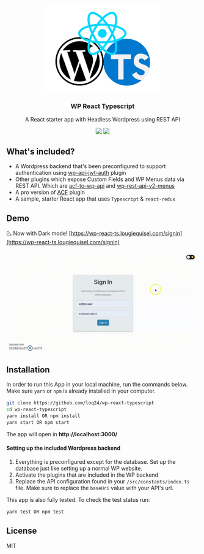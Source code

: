 <p align="center"><img width="300" src="/src/assets/images/wp-react-ts.jpg" alt="React starter app with Headless Wordpress" /></p>

<h3 align="center">
  WP React Typescript
</h3>

<p align="center">
  A React starter app with Headless Wordpress using REST API
</p>

<p align="center">
  <a href="https://github.com/loq24/wp-react-typescript/"><img src="https://badges.frapsoft.com/typescript/code/typescript.svg?v=101"></a>
  <a href="https://github.com/loq24/wp-react-typescript/"><img src="https://img.shields.io/badge/PRs-welcome-brightgreen.svg?style=flat-square"></a>
</p>

## What's included?

- A Wordpress backend that's been preconfigured to support authentication using [wp-api-jwt-auth](https://github.com/Tmeister/wp-api-jwt-auth) plugin
- Other plugins which expose Custom Fields and WP Menus data via REST API. Which are [acf-to-wp-api](https://wordpress.org/plugins/acf-to-wp-api/) and [wp-rest-api-v2-menus](https://wordpress.org/plugins/wp-rest-api-v2-menus/)
- A pro version of [ACF](https://advancedcustomfields.com/) plugin
- A sample, starter React app that uses `Typescript` & `react-redux`

## Demo

:last_quarter_moon_with_face: Now with Dark mode! [https://wp-react-ts.lougiequisel.com/signin](https://wp-react-ts.lougiequisel.com/signin)

![wp-react](/src/assets/images/dark-mode.gif)

## Installation

In order to run this App in your local machine, run the commands below. Make sure `yarn` or `npm` is already installed in your computer.

```bash
git clone https://github.com/loq24/wp-react-typescript
cd wp-react-typescript
yarn install OR npm install
yarn start OR npm start
```

The app will open in **http://localhost:3000/**

<h4>Setting up the included Wordpress backend</h4>

1. Everything is preconfigured except for the database. Set up the database just like setting up a normal WP website.
2. Activate the plugins that are included in the WP backend
3. Replace the API configuration found in your `/src/constants/index.ts` file. Make sure to replace the `baseUri` value with your API's url.

This app is also fully tested. To check the test status run:

```bash
yarn test OR npm test
```

## License

MIT
